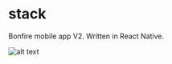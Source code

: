 # stack
Bonfire mobile app V2. Written in React Native.

![alt text](https://www.dropbox.com/s/r1782lajbhn8mjo/bonfirev2.png)

